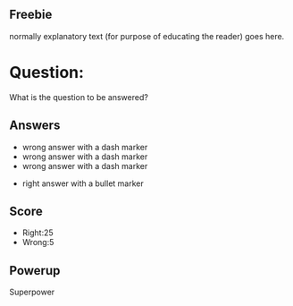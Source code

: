 ## Freebie
normally explanatory text
(for purpose of educating the reader)
goes here.

# Question:
What is the question to be answered?

## Answers
- wrong answer with a dash marker
- wrong answer with a dash marker
- wrong answer with a dash marker
* right answer with a bullet marker


## Score
- Right:25
- Wrong:5

## Powerup
Superpower
